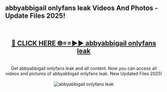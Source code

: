 <h2>abbyabbigail onlyfans leak Videos And Photos - Update Files 2025!</h2>
<br>
<div align="center">
<h2><a href="https://top-ai-tools.click/QrbHav" rel="nofollow">🔴 CLICK HERE 🌐==►► abbyabbigail onlyfans leak</a></h2>
<br>
Get abbyabbigail onlyfans leak and all content. Now you can access all videos and pictures of abbyabbigail onlyfans leak. New Updated Files 2025!
<br>
<br>
<a href="https://top-ai-tools.click/QrbHav" rel="nofollow" data-target="animated-image.originalLink"><img src="https://i.ibb.co.com/WyWwxjT/player-gif2.gif" alt="abbyabbigail onlyfans leak" style="max-width: 100%; display: inline-block;" data-target="animated-image.originalImage"></a>
</div>
<br>